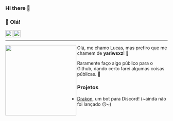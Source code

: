 ### Hi there 👋

### 🤙 Olá!
<a target="_blank" href="https://discord.com/invite/uK8BUdHsV9">
  <img align="left" alt="Discord" width="22px" src="https://media.discordapp.net/attachments/821093933836271646/824009035602329630/discord-new-logo.png" />
</a>
<a target="_blank" href="mailto:yariwsxz@hotmail.com">
  <img align="left" alt="Gmail" width="22px" src="https://media.discordapp.net/attachments/821093933836271646/824009013259403345/3378606541574338608-512.png?width=473&height=473" />
</a>
</br>

---

<img align="left" height="220" src="https://media.discordapp.net/attachments/821093933836271646/824001480415248414/1frC0VgM2etsVCJzJrNMZTQ.png?width=473&height=473"/>

Olá, me chamo Lucas, mas prefiro que me chamem de <b>yariwsxz</b>! 🤭

Raramente faço algo público para o Github, dando certo farei algumas coisas públicas. 💅

### Projetos

- [Drakon](), um bot para Discord! (~ainda não foi lançado 😥~)

